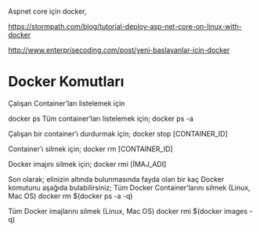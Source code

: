 Aspnet core için docker,

https://stormpath.com/blog/tutorial-deploy-asp-net-core-on-linux-with-docker



http://www.enterprisecoding.com/post/yeni-baslayanlar-icin-docker
# Docker Komutları #
Çalışan Container’ları listelemek için

docker ps
Tüm container’ları listelemek için;
docker ps -a

Çalışan bir container’ı durdurmak için;
docker stop  [CONTAINER_ID]

Container’ı silmek için;
docker rm [CONTAINER_ID]

Docker imajını silmek için;
docker rmi [İMAJ_ADI]

Son olarak; elinizin altında bulunmasında fayda olan bir kaç Docker komutunu aşağıda bulabilirsiniz;
Tüm Docker Container’larını silmek (Linux, Mac OS)
docker rm $(docker ps -a -q)

Tüm Docker imajlarını silmek (Linux, Mac OS)
docker rmi $(docker images -q)
